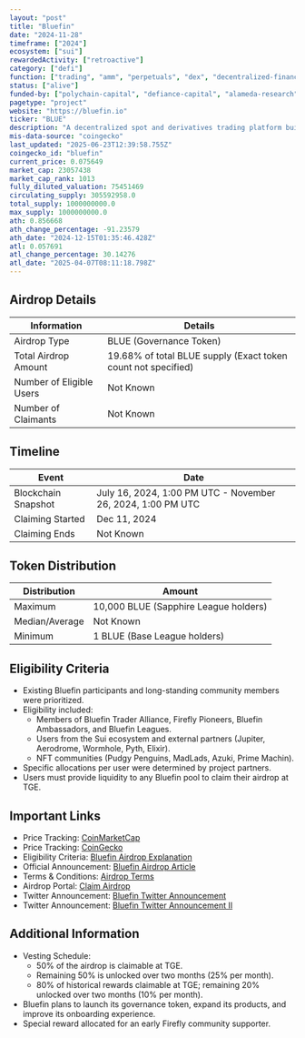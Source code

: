 ```yaml
---
layout: "post"
title: "Bluefin"
date: "2024-11-28"
timeframe: ["2024"]
ecosystem: ["sui"]
rewardedActivity: ["retroactive"]
category: ["defi"]
function: ["trading", "amm", "perpetuals", "dex", "decentralized-finance"]
status: ["alive"]
funded-by: ["polychain-capital", "defiance-capital", "alameda-research"]
pagetype: "project"
website: "https://bluefin.io"
ticker: "BLUE"
description: "A decentralized spot and derivatives trading platform built on the Sui blockchain."
mis-data-source: "coingecko"
last_updated: "2025-06-23T12:39:58.755Z"
coingecko_id: "bluefin"
current_price: 0.075649
market_cap: 23057438
market_cap_rank: 1013
fully_diluted_valuation: 75451469
circulating_supply: 305592958.0
total_supply: 1000000000.0
max_supply: 1000000000.0
ath: 0.856668
ath_change_percentage: -91.23579
ath_date: "2024-12-15T01:35:46.428Z"
atl: 0.057691
atl_change_percentage: 30.14276
atl_date: "2025-04-07T08:11:18.798Z"
---
```


## Airdrop Details

| Information              | Details                                                       |
| ------------------------ | ------------------------------------------------------------- |
| Airdrop Type             | BLUE (Governance Token)                                       |
| Total Airdrop Amount     | 19.68% of total BLUE supply (Exact token count not specified) |
| Number of Eligible Users | Not Known                                                     |
| Number of Claimants      | Not Known                                                     |

## Timeline

| Event               | Date                                                        |
| ------------------- | ----------------------------------------------------------- |
| Blockchain Snapshot | July 16, 2024, 1:00 PM UTC - November 26, 2024, 1:00 PM UTC |
| Claiming Started    | Dec 11, 2024                                                |
| Claiming Ends       | Not Known                                                   |

## Token Distribution

| Distribution   | Amount                                |
| -------------- | ------------------------------------- |
| Maximum        | 10,000 BLUE (Sapphire League holders) |
| Median/Average | Not Known                             |
| Minimum        | 1 BLUE (Base League holders)          |

## Eligibility Criteria

- Existing Bluefin participants and long-standing community members were prioritized.
- Eligibility included:
  - Members of Bluefin Trader Alliance, Firefly Pioneers, Bluefin Ambassadors, and Bluefin Leagues.
  - Users from the Sui ecosystem and external partners (Jupiter, Aerodrome, Wormhole, Pyth, Elixir).
  - NFT communities (Pudgy Penguins, MadLads, Azuki, Prime Machin).
- Specific allocations per user were determined by project partners.
- Users must provide liquidity to any Bluefin pool to claim their airdrop at TGE.

## Important Links

- Price Tracking: [CoinMarketCap](https://coinmarketcap.com/currencies/bluefin)
- Price Tracking: [CoinGecko](https://www.coingecko.com/en/coins/bluefin)
- Eligibility Criteria: [Bluefin Airdrop Explanation](https://learn.bluefin.io/bluefin/bluefin-airdrop/bluefin-airdrop-explained)
- Official Announcement: [Bluefin Airdrop Article](https://learn.bluefin.io/bluefin/bluefin-airdrop/bluefin-airdrop-explained)
- Terms & Conditions: [Airdrop Terms](https://docs.google.com/document/d/1lP4nuyVlzW8UzM1kfjsj3Q-GuXBV9Oe3/edit)
- Airdrop Portal: [Claim Airdrop](https://trade.bluefin.io/liquidity-pools)
- Twitter Announcement: [Bluefin Twitter Announcement](https://x.com/bluefinapp/status/1862158394733252648)
- Twitter Announcement: [Bluefin Twitter Announcement II](https://x.com/bluefinapp/status/1878078200372236462)

## Additional Information

- Vesting Schedule:
  - 50% of the airdrop is claimable at TGE.
  - Remaining 50% is unlocked over two months (25% per month).
  - 80% of historical rewards claimable at TGE; remaining 20% unlocked over two months (10% per month).
- Bluefin plans to launch its governance token, expand its products, and improve its onboarding experience.
- Special reward allocated for an early Firefly community supporter.